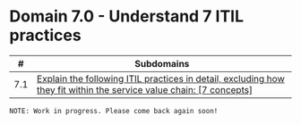 # Domain 7.0 - Understand 7 ITIL practices

| # | Subdomains   | 
|---|---|
|7.1 | [Explain the following ITIL practices in detail, excluding how they fit within the service value chain: [7 concepts]](https://github.com/erich-tech/ITIL_Notes/tree/main/Domain_7#readme) |


```
NOTE: Work in progress. Please come back again soon! 
```
